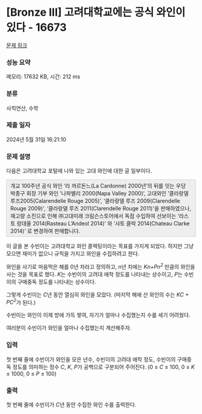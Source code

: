 # [Bronze III] 고려대학교에는 공식 와인이 있다 - 16673 

[문제 링크](https://www.acmicpc.net/problem/16673) 

### 성능 요약

메모리: 17632 KB, 시간: 212 ms

### 분류

사칙연산, 수학

### 제출 일자

2024년 5월 31일 16:21:10

### 문제 설명

<p>다음은 고려대학교 포털에 나와 있는 고대 와인에 대한 글 일부이다.</p>

<div style="background:#eeeeee;border:1px solid #cccccc;padding:5px 10px;">개교 100주년 공식 와인 ‘라 까르돈느(La Cardonne) 2000년’의 뒤를 잇는 우당 박종구 회장 기부 와인 ’나파밸리 2000(Napa Valley 2000)‘, 고대와인 ’클라랑델 루즈2005(Calarendelle Rouge 2005)’, ‘클라랑델 루즈 2009(Clarendelle Rouge 2009)', ‘클라랑델 루즈 2011(Clarendelle Rouge 2011)'을 판매하였으나, 재고량 소진으로 인해 ㈜고대미래 크림슨스토어에서 독점 수입하여 선보이는 ‘라스토 랑데올 2014(Rasteau L’Andeol 2014)’ 와 ‘샤토 클락 2014(Chateau Clarke 2014)’ 로 변경하여 판매합니다.</div>

<p>이 글을 본 수빈이는 고려대학교 와인 콜렉팅이라는 목표를 가지게 되었다. 하지만 그냥 모으면 재미가 없으니 규칙을 가지고 와인을 수집하려고 한다.</p>

<p>와인을 사기로 마음먹은 해를 0년 차라고 정의하고, <em>n</em>년 차에는 <em>Kn+Pn<sup>2</sup></em> 만큼의 와인을 사는 것을 목표로 했다. <em>K</em>는 수빈이의 고려대 애착 정도를 나타내는 상수이고, <em>P</em>는 수빈이의 구매중독 정도를 나타내는 상수이다. </p>

<p>그렇게 수빈이는 <em>C</em>년 동안 열심히 와인을 모았다. (마지막 해에 산 와인의 수는 <em>KC + PC<sup>2</sup></em>가 된다.)</p>

<p>수빈이는 와인이 이제 방에 가득 쌓여, 자기가 얼마나 수집했는지 수를 세기 어려웠다.</p>

<p>여러분이 수빈이가 와인을 얼마나 수집했는지 계산해주자.</p>

### 입력 

 <p>첫 번째 줄에 수빈이가 와인을 모은 년수, 수빈이의 고려대 애착 정도, 수빈이의 구매중독 정도를 의미하는 정수 <em>C</em>, <em>K</em>, <em>P</em>가 공백으로 구분되어 주어진다. (0 ≤ <em>C</em> ≤ 100, 0 ≤ <em>K</em> ≤ 1000,  0 ≤ <em>P</em> ≤ 100)</p>

### 출력 

 <p>첫 번째 줄에 수빈이가 <em>C</em>년 동안 수집한 와인 수를 출력한다.</p>

